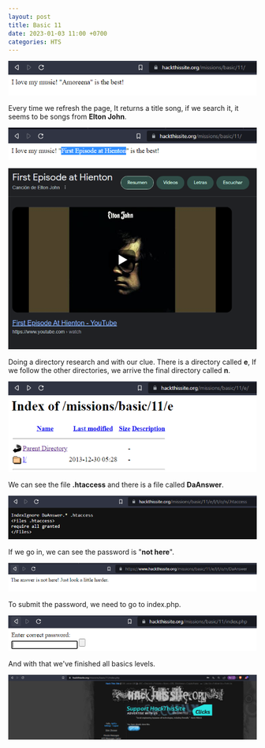 ```yaml
---
layout: post
title: Basic 11
date: 2023-01-03 11:00 +0700
categories: HTS
---
```


![Basic1](/images/HTS/basic11/Captura.PNG)

Every time we refresh the page, It returns a title song, if we search it, it seems to be songs from **Elton John**.

![Basic2](/images/HTS/basic11/Captura2.PNG)

![Basic3](/images/HTS/basic11/Captura3.PNG)

Doing a directory research and with our clue. There is a directory called **e**, If we follow the other directories, we arrive the final directory called **n**.

![Basic4](/images/HTS/basic11/Captura4.PNG)

We can see the file **.htaccess** and there is a file called **DaAnswer**.

![Basic6](/images/HTS/basic11/Captura6.PNG)

If we go in, we can see the password is "**not here**".

![Basic7](/images/HTS/basic11/Captura7.PNG)

To submit the password, we need to go to index.php.

![Basic5](/images/HTS/basic11/Captura5.PNG)

And with that we've finished all basics levels.

![Basic8](/images/HTS/basic11/Captura8.PNG)
